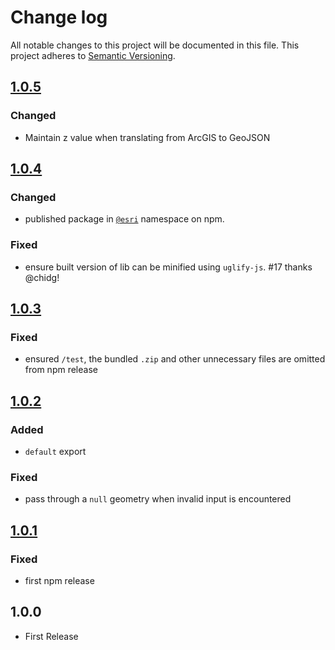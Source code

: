 # Change log

All notable changes to this project will be documented in this file.
This project adheres to [Semantic Versioning](http://semver.org/).

## [1.0.5]

### Changed

* Maintain z value when translating from ArcGIS to GeoJSON

## [1.0.4]

### Changed

* published package in [`@esri`](https://www.npmjs.com/org/esri) namespace on npm.

### Fixed

* ensure built version of lib can be minified using `uglify-js`. #17 thanks @chidg!

## [1.0.3]

### Fixed

* ensured `/test`, the bundled `.zip` and other unnecessary files are omitted from npm release

## [1.0.2]

### Added

* `default` export

### Fixed

* pass through a `null` geometry when invalid input is encountered

## [1.0.1]

### Fixed

* first npm release

## 1.0.0
* First Release

[Unreleased]: https://github.com/Esri/arcgis-to-geojson-utils/compare/v1.0.3...HEAD
[1.0.5]: https://github.com/Esri/arcgis-to-geojson-utils/compare/v1.0.4...v1.0.5
[1.0.4]: https://github.com/Esri/arcgis-to-geojson-utils/compare/v1.0.3...v1.0.4
[1.0.3]: https://github.com/Esri/arcgis-to-geojson-utils/compare/v1.0.2...v1.0.3
[1.0.2]: https://github.com/Esri/arcgis-to-geojson-utils/compare/v1.0.1...v1.0.2
[1.0.1]: https://github.com/Esri/arcgis-to-geojson-utils/compare/v1.0.0...v1.0.1
